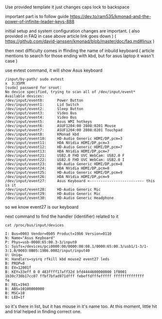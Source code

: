 Use provided template
it just changes caps lock to backspace


important part is to follow guide
https://dev.to/ram535/kmonad-and-the-power-of-infinite-leader-keys-888

initial setup and system configuration changes are important.
( also provided in FAQ in case above article link goes down )
( https://github.com/david-janssen/kmonad/blob/master/doc/faq.md#linux )


then next difficulty comes in ffinding the name of inbuild keyboard
( article mentions to search for those ending with kbd,  but for asus
 laptop it wasn't  case )
 
use evtest command, it will show Asus keyboard
```
/input/by-path/ sudo evtest                                                                              x  3:35PM
[sudo] password for sroot:
No device specified, trying to scan all of /dev/input/event*
Available devices:
/dev/input/event0:      Power Button
/dev/input/event1:      Lid Switch
/dev/input/event2:      Sleep Button
/dev/input/event3:      Video Bus
/dev/input/event4:      Video Bus
/dev/input/event5:      Asus WMI hotkeys
/dev/input/event6:      ASUF1204:00 2808:0201 Mouse
/dev/input/event7:      ASUF1204:00 2808:0201 Touchpad
/dev/input/event8:      KMonad kbd
/dev/input/event10:     HD-Audio Generic HDMI/DP,pcm=3
/dev/input/event11:     HDA NVidia HDMI/DP,pcm=3
/dev/input/event12:     HD-Audio Generic HDMI/DP,pcm=7
/dev/input/event13:     HDA NVidia HDMI/DP,pcm=7
/dev/input/event21:     USB2.0 FHD UVC WebCam: USB2.0 F
/dev/input/event22:     USB2.0 FHD UVC WebCam: USB2.0 I
/dev/input/event23:     HD-Audio Generic HDMI/DP,pcm=8
/dev/input/event24:     HDA NVidia HDMI/DP,pcm=8
/dev/input/event25:     HD-Audio Generic HDMI/DP,pcm=9
/dev/input/event26:     HDA NVidia HDMI/DP,pcm=9
/dev/input/event27:     Asus Keyboard <------------------------- this is it
/dev/input/event28:     HD-Audio Generic Mic
/dev/input/event29:     HD-Audio Generic Mic
/dev/input/event30:     HD-Audio Generic Headphone
```

so we know event27 is our keyboard


next command to find the handler (identifier) related to it

```
cat /proc/bus/input/devices
```


```
I: Bus=0003 Vendor=0b05 Product=19b6 Version=0110
N: Name="Asus Keyboard"
P: Phys=usb-0000:65:00.3-3/input0
S: Sysfs=/devices/pci0000:00/0000:00:08.1/0000:65:00.3/usb1/1-3/1-3:1.0/0003:0B05:19B6.0002/input/input40
U: Uniq=
H: Handlers=sysrq rfkill kbd mouse2 event27 leds
B: PROP=0
B: EV=12001f
B: KEY=33eff 0 0 483ffff17aff32d bfd4444600000000 1f0001 1b30c730b17cc07 ffbf7bfad971dfff febeffdfffefffff ffffffffffffff
fe
B: REL=1943
B: ABS=10100000000
B: MSC=10
B: LED=1f
```

so it's there in list, but it has mouse in it's name too.
At this moment, little hit and trial helped in finding correct one.
